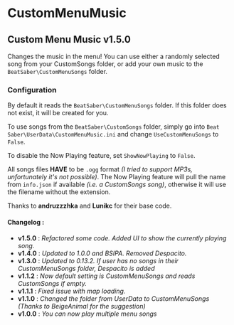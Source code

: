 # CustomMenuMusic

## Custom Menu Music v1.5.0
Changes the music in the menu! You can use either a randomly selected song from your CustomSongs folder, or add your own music to the `BeatSaber\CustomMenuSongs` folder.

### Configuration
By default it reads the `BeatSaber\CustomMenuSongs` folder. If this folder does not exist, it will be created for you.

To use songs from the `BeatSaber\CustomSongs` folder, simply go into `Beat Saber\UserData\CustomMenuMusic.ini` and change `UseCustomMenuSongs` to `False`.

To disable the Now Playing feature, set `ShowNowPlaying` to `False`.

All songs files **HAVE** to be `.ogg` format *(I tried to support MP3s, unfortunately it's not possible)*. The Now Playing feature will pull the name from `info.json` if available *(i.e. a CustomSongs song)*, otherwise it will use the filename without the extension.

Thanks to **andruzzzhka** and **Lunikc** for their base code.

#### Changelog :
- **v1.5.0** : *Refactored some code. Added UI to show the currently playing song.*
- **v1.4.0** : *Updated to 1.0.0 and BSIPA. Removed Despacito.*
- **v1.3.0** : *Updated to 0.13.2. If user has no songs in their CustomMenuSongs folder, Despacito is added*
- **v1.1.2** : *Now default setting is CustomMenuSongs and reads CustomSongs if empty.*
- **v1.1.1** : *Fixed issue with map loading.*
- **v1.1.0** : *Changed the folder from UserData to CustomMenuSongs (Thanks to BeigeAnimal for the suggestion)*
- **v1.0.0** : *You can now play multiple menu songs*
